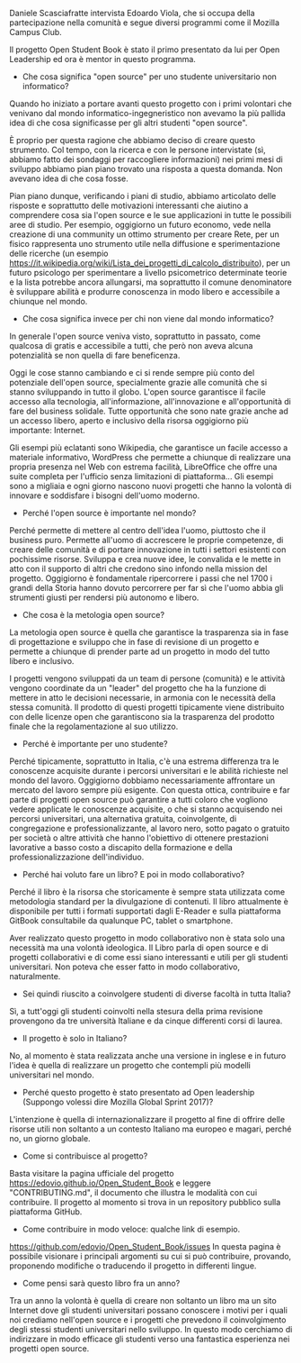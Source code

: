 Daniele Scasciafratte intervista Edoardo Viola, che si occupa della partecipazione nella comunità e segue diversi programmi come il Mozilla Campus Club. 

Il progetto Open Student Book è stato il primo presentato da lui per Open Leadership ed ora è mentor in questo programma.

* Che cosa significa "open source" per uno studente universitario non informatico?

Quando ho iniziato a portare avanti questo progetto con i primi volontari che venivano dal mondo informatico-ingegneristico non avevamo la più pallida idea di che cosa significasse per gli altri studenti "open source". 

È proprio per questa ragione che abbiamo deciso di creare questo strumento. Col tempo, con la ricerca e con le persone intervistate (sì, abbiamo fatto dei sondaggi per raccogliere informazioni) nei primi mesi di sviluppo abbiamo pian piano trovato una risposta a questa domanda. Non avevano idea di che cosa fosse. 

Pian piano dunque, verificando i piani di studio, abbiamo articolato delle risposte e soprattutto delle motivazioni interessanti che aiutino a comprendere cosa sia l'open source e le sue applicazioni in tutte le possibili aree di studio. Per esempio, oggigiorno un futuro economo, vede nella creazione di una community un ottimo strumento per creare Rete, per un fisico rappresenta uno strumento utile nella diffusione e sperimentazione delle ricerche (un esempio https://it.wikipedia.org/wiki/Lista_dei_progetti_di_calcolo_distribuito), per un futuro psicologo per  sperimentare a livello psicometrico determinate teorie e la lista potrebbe ancora allungarsi, ma soprattutto il comune denominatore è sviluppare abilità e produrre conoscenza in modo libero e accessibile a chiunque nel mondo.

* Che cosa significa invece per chi non viene dal mondo informatico?

 In generale l'open source veniva visto, soprattutto in passato, come qualcosa di gratis e accessibile a tutti, che però non aveva alcuna potenzialità se non quella di fare beneficenza. 

Oggi le cose stanno cambiando e ci si rende sempre più conto del potenziale dell'open source, specialmente grazie alle comunità che si stanno sviluppando in tutto il globo. L'open source garantisce il facile accesso alla tecnologia, all'informazione, all'innovazione e all'opportunità di fare del business solidale. Tutte opportunità che sono nate grazie anche ad un accesso libero, aperto e inclusivo della risorsa oggigiorno più importante: Internet. 

 Gli esempi più eclatanti sono Wikipedia, che garantisce un facile accesso a materiale informativo, WordPress che permette a chiunque di realizzare una propria presenza nel Web con estrema facilità, LibreOffice che offre una suite completa per l'ufficio senza limitazioni di piattaforma... Gli esempi sono a migliaia e ogni giorno nascono nuovi progetti che hanno la volontà di innovare e soddisfare i bisogni dell'uomo moderno.

* Perché l'open source è importante nel mondo?

Perché permette di mettere al centro dell'idea l'uomo, piuttosto che il business puro. 
Permette all'uomo di accrescere le proprie competenze, di creare delle comunità e di portare innovazione in tutti i settori esistenti con pochissime risorse. 
Sviluppa e crea nuove idee, le convalida e le mette in atto con il supporto di altri che credono sino infondo nella mission del progetto. 
Oggigiorno è fondamentale ripercorrere i passi che nel 1700 i grandi della Storia hanno dovuto percorrere per far sì che l'uomo abbia gli strumenti giusti per rendersi più autonomo e libero. 

* Che cosa è la metologia open source?

La metologia open source è quella che garantisce la trasparenza sia in fase di progettazione e sviluppo che in fase di revisione di un progetto e permette a chiunque di prender parte ad un progetto in modo del tutto libero e inclusivo. 

I progetti vengono sviluppati da un team di persone (comunità) e le attività vengono coordinate da un "leader" del progetto che ha la funzione di mettere in atto le decisioni necessarie, in armonia con le necessità della stessa comunità. Il prodotto di questi progetti tipicamente viene distribuito con delle licenze open che garantiscono sia la trasparenza del prodotto finale che la regolamentazione al suo utilizzo.

* Perché è importante per uno studente?

Perché tipicamente, soprattutto in Italia, c'è una estrema differenza tra le conoscenze acquisite durante i percorsi universitari e le abilità richieste nel mondo del lavoro. 
Oggigiorno dobbiamo necessariamente affrontare un mercato del lavoro sempre più esigente. Con questa ottica, contribuire e far parte di progetti open source può garantire a tutti coloro che vogliono vedere applicate le conoscenze acquisite, o che si stanno acquisendo nei percorsi universitari, una alternativa gratuita, coinvolgente, di congregazione e professionalizzante, al lavoro nero, sotto pagato o gratuito per società o altre attività che hanno l'obiettivo di ottenere prestazioni lavorative a basso costo a discapito della formazione e della professionalizzazione dell'individuo. 

* Perché hai voluto fare un libro? E poi in modo collaborativo?

Perché il libro è la risorsa che storicamente è sempre stata utilizzata come metodologia standard per la divulgazione di contenuti. Il libro attualmente è disponibile per tutti i formati supportati dagli E-Reader e sulla piattaforma GitBook consultabile da qualunque PC, tablet o smartphone.

Aver realizzato questo progetto in modo collaborativo non è stata solo una necessità ma una volontà ideologica. Il Libro parla di open source e di progetti collaborativi e di come essi siano interessanti e utili per gli studenti universitari. Non poteva che esser fatto in modo collaborativo, naturalmente.

* Sei quindi riuscito a coinvolgere studenti di diverse facoltà in tutta Italia?

Sì, a tutt'oggi gli studenti coinvolti nella stesura della prima revisione provengono da tre università Italiane e da cinque differenti corsi di laurea. 

* Il progetto è solo in Italiano?

No, al momento è stata realizzata anche una versione in inglese e in futuro l'idea è quella di realizzare un progetto che contempli più modelli universitari nel mondo. 

* Perché questo progetto è stato presentato ad Open leadership (Suppongo volessi dire Mozilla Global Sprint 2017)?

 L'intenzione è quella di internazionalizzare il progetto al fine di offrire delle risorse utili non soltanto a un contesto Italiano ma europeo e magari, perché no, un giorno globale.

* Come si contribuisce al progetto?

Basta visitare la pagina ufficiale del progetto https://edovio.github.io/Open_Student_Book e leggere "CONTRIBUTING.md", il documento che illustra le modalità con cui contribuire. Il progetto al momento si trova in un repository pubblico sulla piattaforma GitHub.

* Come contribuire in modo veloce: qualche link di esempio.

https://github.com/edovio/Open_Student_Book/issues In questa pagina è possibile visionare i principali argomenti su cui si può contribuire, provando, proponendo modifiche o traducendo il progetto in differenti lingue.

* Come pensi sarà questo libro fra un anno?

Tra un anno la volontà è quella di creare non soltanto un libro ma un sito Internet dove gli studenti universitari possano conoscere i motivi per i quali noi crediamo nell'open source e i progetti che prevedono il coinvolgimento degli stessi studenti universitari nello sviluppo. In questo modo cerchiamo di indirizzare in modo efficace gli studenti verso una fantastica esperienza nei progetti open source.
